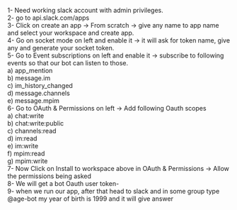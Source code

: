 1- Need working slack account with admin privileges.  
2- go to api.slack.com/apps  
3- Click on create an app -> From scratch -> give any name to app name and select your workspace and create app.  
4- Go on socket mode on left and enable it -> it will ask for token name, give any and generate your socket token.  
5- Go to Event subscriptions on left and enable it -> subscribe to following events so that our bot can listen to those.  
    a) app_mention  
    b) message.im  
    c) im_history_changed  
    d) message.channels  
    e) message.mpim  
6- Go to OAuth & Permissions on left -> Add following Oauth scopes  
    a) chat:write  
    b) chat:write:public  
    c) channels:read  
    d) im:read  
    e) im:write  
    f) mpim:read  
    g) mpim:write  
7- Now Click on Install to workspace above in OAuth & Permissions -> Allow the permissions being asked  
8- We will get a bot Oauth user token-  
9- when we run our app, after that head to slack and in some group type @age-bot my year of birth is 1999 and it will give answer  